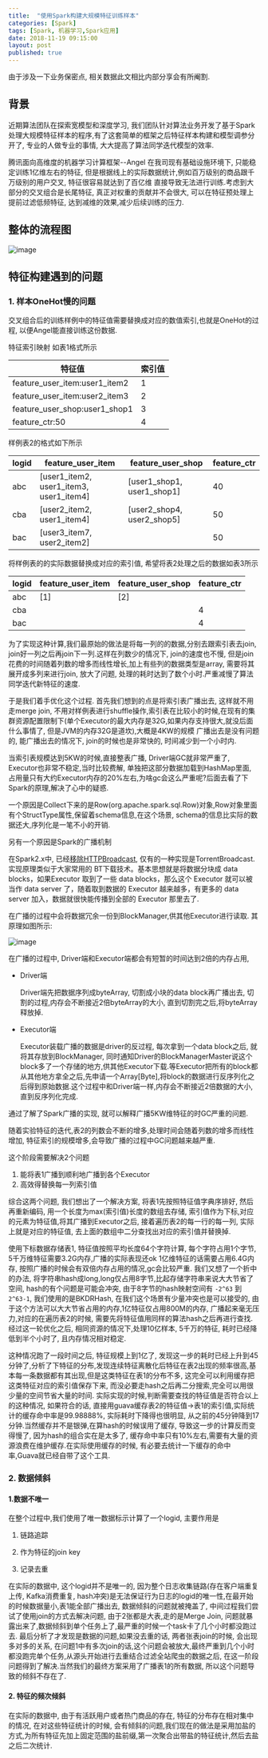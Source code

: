 ```yaml
---
title:  "使用Spark构建大规模特征训练样本"
categories: [Spark]
tags: [Spark, 机器学习,Spark应用]
date: 2018-11-19 09:15:00
layout: post
published: true
---
```


由于涉及一下业务保密点, 相关数据此文相比内部分享会有所阉割.

## 背景
近期算法团队在探索宽模型和深度学习, 我们团队针对算法业务开发了基于Spark处理大规模特征样本的程序,有了这套简单的框架之后特征样本构建和模型调参分开了, 专业的人做专业的事情, 大大提高了算法同学迭代模型的效率.

腾讯面向高维度的机器学习计算框架--Angel 在我司现有基础设施环境下, 只能稳定训练1亿维左右的特征, 但是根据线上的实际数据统计,例如百万级别的商品跟千万级别的用户交叉, 特征很容易就达到了百亿维 直接导致无法进行训练.考虑到大部分的交叉组合是长尾特征, 真正对权重的贡献并不会很大, 可以在特征预处理上提前过滤低频特征, 达到减维的效果,减少后续训练的压力.

## 整体的流程图
![image](https://ws1.sinaimg.cn/large/73fc939dgy1fruoqszy68j20wi08wmxv.jpg)


## 特征构建遇到的问题
### 1. 样本OneHot慢的问题
交叉组合后的训练样例中的特征值需要替换成对应的数值索引,也就是OneHot的过程, 以便Angel能直接训练这份数据.

特征索引映射 如表1格式所示

特征值 | 索引值
---|---
feature_user_item:user1_item2 | 1
feature_user_item:user2_item3 | 2
feature_user_shop:user1_shop1 | 3
feature_ctr:50 | 4


样例表2的格式如下所示

logid | feature_user_item | feature_user_shop |feature_ctr 
---|--- | --- | ---
abc | [user1_item2, user1_item3, user1_item4] | [user1_shop1, user1_shop1] | 40
cba | [user2_item2, user1_item4] |[user2_shop4, user2_shop5]| 50
bac | [user3_item7, user2_item2] || 50

将样例表的的实际数据替换成对应的索引值, 希望将表2处理之后的数据如表3所示

logid | feature_user_item | feature_user_shop |feature_ctr 
---|--- | --- | ---
abc | [1] | [2] | 
cba |  || 4
bac |  || 4


为了实现这种计算,我们最原始的做法是将每一列的的数据,分别去跟索引表去join, join好一列之后再join下一列.这样在列数少的情况下, join的速度也不慢, 但是join花费的时间随着列数的增多而线性增长,加上有些列的数据类型是array, 需要将其展开成多列来进行join, 放大了问题, 处理的耗时达到了数个小时.严重减慢了算法同学迭代新特征的速度.

于是我们着手优化这个过程.
首先我们想到的点是将索引表广播出去, 这样就不用走merge join, 不用对样例表进行shuffle操作,索引表在比较小的时候,在现有的集群资源配置限制下(单个Executor的最大内存是32G,如果内存支持很大,就没后面什么事情了, 但是JVM的内存32G是道坎),大概是4KW的规模 广播出去是没有问题的, 能广播出去的情况下, join的时候也是非常快的, 时间减少到一个小时内.

当索引表规模达到5KW的时候,直接整表广播, Driver端GC就非常严重了, Executor也非常不稳定,当时比较费解, 单独把这部分数据加载到HashMap里面, 占用量只有大约Executor内存的20%左右,为啥gc会这么严重呢?后面去看了下Spark的原理,解决了心中的疑惑.

一个原因是Collect下来的是Row(org.apache.spark.sql.Row)对象,Row对象里面有个StructType属性,保留着schema信息,在这个场景, schema的信息比实际的数据还大,序列化是一笔不小的开销.

另有一个原因是Spark的广播机制

在Spark2.x中, 已经[移除HTTPBroadcast](https://issues.apache.org/jira/browse/SPARK-12588), 仅有的一种实现是TorrentBroadcast.实现原理类似于大家常用的 BT下载技术。基本思想就是将数据分块成 data blocks，如果Executor 取到了一些 data blocks，那么这个 Executor 就可以被当作 data server 了，随着取到数据的 Executor 越来越多，有更多的 data server 加入，数据就很快能传播到全部的 Executor 那里去了.

在广播的过程中会将数据冗余一份到BlockManager,供其他Executor进行读取.
其原理如图所示:

![image](https://ww1.sinaimg.cn/large/73fc939dgy1frdj287fw1j20gq07o3z1.jpg)


在广播的过程中, Driver端和Executor端都会有短暂的时间达到2倍的内存占用,
* Driver端

    Driver端先把数据序列成byteArray, 切割成小块的data block再广播出去, 切割的过程,内存会不断接近2倍byteArray的大小, 直到切割完之后,将byteArray释放掉.
* Executor端

    Executor装载广播的数据是driver的反过程, 每次拿到一个data block之后, 就将其存放到BlockManager, 同时通知Driver的BlockManagerMaster说这个block多了一个存储的地方,供其他Executor下载.等Executor把所有的block都从其他地方拿全之后,先申请一个Array[Byte],将block的数据进行反序列化之后得到原始数据.这个过程中和Driver端一样,内存会不断接近2倍数据的大小, 直到反序列化完成.
    
    
通过了解了Spark广播的实现, 就可以解释广播5KW维特征的时GC严重的问题.

随着实验特征的迭代,表2的列数会不断的增多,处理时间会随着列数的增多而线性增加, 特征索引的规模增多,会导致广播的过程中GC问题越来越严重.

这个阶段需要解决2个问题
1. 能将表1广播到顺利地广播到各个Executor
2. 高效得替换每一列索引值 

综合这两个问题, 我们想出了一个解决方案, 将表1先按照特征值字典序排好, 然后再重新编码, 用一个长度为max(索引值)长度的数组去存储, 索引值作为下标,对应的元素为特征值,将其广播到Executor之后, 接着遍历表2的每一行的每一列, 实际上就是对应的特征值, 去上面的数组中二分查找出对应的索引值并替换掉.

使用下标数据存储表1, 特征值按照平均长度64个字符计算, 每个字符占用1个字节, 5千万维特征需要3.2G内存,广播的实际表现还ok
1亿维特征的话需要占用6.4G内存, 按照广播的时候会有双倍内存占用的情况,gc会比较严重.
我们又想了一个折中的办法, 将字符串hash成long,long仅占用8字节,比起存储字符串来说大大节省了空间, hash的有个问题是可能会冲突, 由于8字节的hash映射空间有
```-2^63``` 到 ```2^63-1```, 我们使用的是BKDRHash, 在我们这个场景有少量冲突也是可以接受的, 由于这个方法可以大大节省占用的内存,1亿特征仅占用800M的内存, 广播起来毫无压力,对应的在遍历表2的时候, 需要先将特征值用同样的算法hash之后再进行查找.
经过这一轮优化之后, 相同资源的情况下,处理10亿样本, 5千万的特征, 耗时已经降低到半个小时了, 且内存情况相对稳定.

这种情况跑了一段时间之后, 特征规模上到1亿了, 发现这一步的耗时已经上升到45分钟了,分析了下特征的分布,发现连续特征离散化后特征在表2出现的频率很高,基本每一条数据都有其出现,但是这类特征在表1的分布不多, 这完全可以利用缓存把这类特征对应的索引值保存下来, 而没必要走hash之后再二分搜索,完全可以用很少量的空间节省大量的时间.
实际实现的时候,判断需要查找的特征值是否符合以上的这种情况, 如果符合的话, 直接用guava缓存表2的特征值->表1的索引值,实际统计的缓存命中率是99.98888%, 实际耗时下降得也很明显, 从之前的45分钟降到17分钟.当然缓存并不是银弹,在算hash的时候误用了缓存, 导致这一步的计算反而变得慢了, 因为hash的组合实在是太多了, 缓存命中率只有10%左右,需要有大量的资源浪费在维护缓存.在实际使用缓存的时候, 有必要去统计一下缓存的命中率,Guava就已经自带了这个工具.


### 2. 数据倾斜
#### 1.数据不唯一
在整个过程中,我们使用了唯一数据标示计算了一个logid, 主要作用是

1. 链路追踪 

2. 作为特征的join key

3. 记录去重

在实际的数据中, 这个logid并不是唯一的, 因为整个日志收集链路(存在客户端重复上传, Kafka消费重复, hash冲突)是无法保证行为日志的logid的唯一性,在最开始的时候数据量小,表1能全部广播出去, 数据倾斜的问题就被掩盖了, 中间过程我们尝试了使用join的方式去解决问题, 由于2张都是大表,走的是Merge Join, 问题就暴露出来了,数据倾斜到单个任务上了,最严重的时候一个task卡了几个小时都没跑过去. 最后分析了才发现是数据的问题,如果没去重的话, 两者张表join的时候, 会出现多对多的关系, 在问题1中有多次join的话,这个问题会被放大,最终严重到几个小时都没跑完单个任务,从源头开始进行去重结合过滤全站爬虫的数据之后, 在这一阶段问题得到了解决.当然我们的最终方案采用了广播表1的所有数据, 所以这个问题导致的倾斜不存在了.

#### 2. 特征的频次倾斜
在实际的数据中, 由于有活跃用户或者热门商品的存在, 特征的分布存在相对集中的情况, 在对这些特征统计的时候, 会有倾斜的问题,我们现在的做法是采用加盐的方式,为所有特征先加上固定范围的盐前缀,第一次聚合出带盐的特征统计,然后去盐之后二次统计.











    










